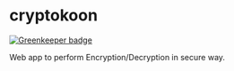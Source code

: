 # cryptokoon

[![Greenkeeper badge](https://badges.greenkeeper.io/shawnkoon/cryptokoon.svg)](https://greenkeeper.io/)

Web app to perform Encryption/Decryption in secure way.
